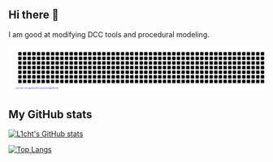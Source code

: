 ## Hi there 👋
I am good at modifying DCC tools and procedural modeling.

![gitartwork](gitartwork.svg)

## My GitHub stats

[![L1cht's GitHub stats](https://github-readme-stats.vercel.app/api?username=lichtvoneinzbern&count_private=true&show_icons=true&theme=gruvbox&hide_rank=True)](https://github.com/anuraghazra/github-readme-stats) 

[![Top Langs](https://github-readme-stats.vercel.app/api/top-langs/?username=lichtvoneinzbern&hide=html,css,php,ruby,hcl,javascript&layout=compact&theme=gruvbox)](https://github.com/anuraghazra/github-readme-stats)
